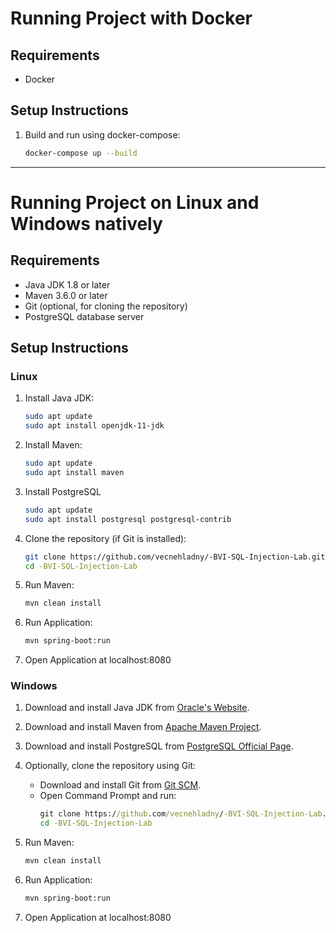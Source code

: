 # Running Project with Docker

## Requirements

- Docker

## Setup Instructions

1. Build and run using docker-compose:
   ```bash
   docker-compose up --build
   ```


---

# Running Project on Linux and Windows natively

## Requirements

- Java JDK 1.8 or later
- Maven 3.6.0 or later
- Git (optional, for cloning the repository)
- PostgreSQL database server

## Setup Instructions

### Linux

1. Install Java JDK:
   ```bash
   sudo apt update
   sudo apt install openjdk-11-jdk
   ```

2. Install Maven:
   ```bash
   sudo apt update
   sudo apt install maven
   ```
   
3. Install PostgreSQL
   ```bash
   sudo apt update
   sudo apt install postgresql postgresql-contrib
   ```

4. Clone the repository (if Git is installed):
   ```bash
   git clone https://github.com/vecnehladny/-BVI-SQL-Injection-Lab.git
   cd -BVI-SQL-Injection-Lab
   ```

5. Run Maven:
   ```bash
   mvn clean install
   ```
   
6. Run Application:
   ```bash
   mvn spring-boot:run
   ```
   
7. Open Application at localhost:8080

### Windows

1. Download and install Java JDK from [Oracle's Website](https://www.oracle.com/java/technologies/javase-jdk11-downloads.html).

2. Download and install Maven from [Apache Maven Project](https://maven.apache.org/download.cgi).
3. Download and install PostgreSQL from [PostgreSQL Official Page](https://www.postgresql.org/download/windows/).

4. Optionally, clone the repository using Git:
   - Download and install Git from [Git SCM](https://git-scm.com/).
   - Open Command Prompt and run:
     ```cmd
     git clone https://github.com/vecnehladny/-BVI-SQL-Injection-Lab.git
     cd -BVI-SQL-Injection-Lab
     ```

5. Run Maven:
   ```cmd
   mvn clean install
   ```
   
6. Run Application:
   ```bash
   mvn spring-boot:run
   ```
7. Open Application at localhost:8080
